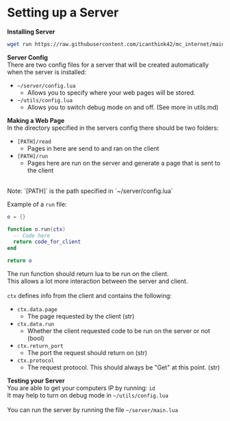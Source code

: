 <h1>Setting up a Server</h1>

**Installing Server**
```sh
wget run https://raw.githubusercontent.com/icanthink42/mc_internet/main/installs/server.lua
```

**Server Config**<br>
There are two config files for a server that will be created automatically when the server is installed:
 * `~/server/config.lua`
    - Allows you to specify where your web pages will be stored.
 * `~/utils/config.lua`
    - Allows you to switch debug mode on and off. (See more in utils.md)



**Making a Web Page**<br>
In the directory specified in the servers config there should be two folders:
 * `[PATH]/read`
    - Pages in here are send to and ran on the client
 * `[PATH]/run`
    - Pages here are run on the server and generate a page that is sent to the client
<br>
Note: `[PATH]` is the path specified in `~/server/config.lua`
<br>

Example of a `run` file:
```lua
o = {}

function o.run(ctx)
  -- Code here
  return code_for_client
end

return o
```

The run function should return lua to be run on the client.<br>
This allows a lot more interaction between the server and client.<br><br>
`ctx` defines info from the client and contains the following:<br>
 * `ctx.data.page`
    - The page requested by the client (str)
 * `ctx.data.run`
    - Whether the client requested code to be run on the server or not (bool)
 * `ctx.return_port`
    - The port the request should return on (str)
 * `ctx.protocol`
    - The request protocol. This should always be "Get" at this point. (str)

**Testing your Server**<br>
You are able to get your computers IP by running:
```id```
<br>
It may help to turn on debug mode in `~/utils/config.lua`<br>
<br>
You can run the server by running the file `~/server/main.lua`
